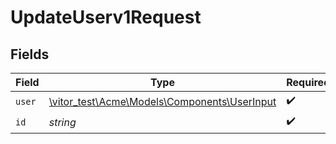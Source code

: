 # UpdateUserv1Request


## Fields

| Field                                                                            | Type                                                                             | Required                                                                         | Description                                                                      |
| -------------------------------------------------------------------------------- | -------------------------------------------------------------------------------- | -------------------------------------------------------------------------------- | -------------------------------------------------------------------------------- |
| `user`                                                                           | [\vitor_test\Acme\Models\Components\UserInput](../../models/shared/UserInput.md) | :heavy_check_mark:                                                               | N/A                                                                              |
| `id`                                                                             | *string*                                                                         | :heavy_check_mark:                                                               | UserID                                                                           |